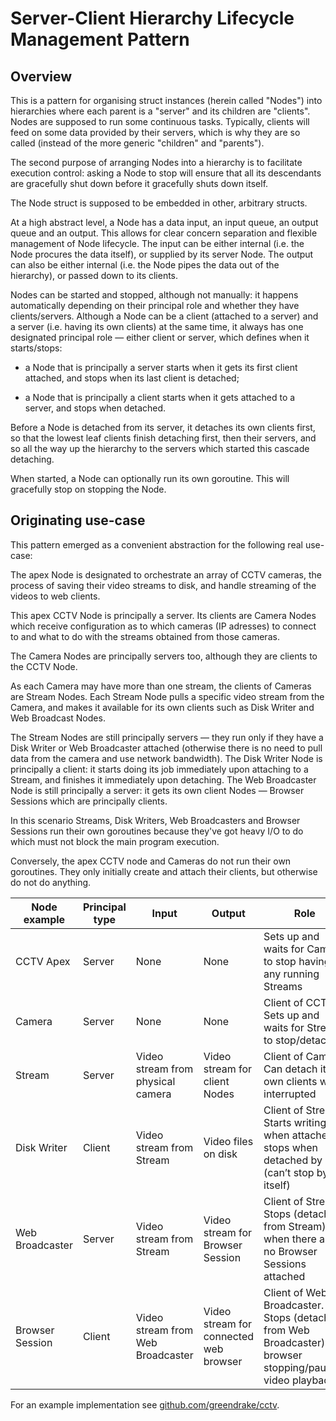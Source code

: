 # Server-Client Hierarchy Lifecycle Management Pattern

## Overview

This is a pattern for organising struct instances (herein called "Nodes") into hierarchies where each parent is a "server" and its children are "clients".
Nodes are supposed to run some continuous tasks.
Typically, clients will feed on some data provided by their servers, which is why they are so called (instead of the more generic "children" and "parents").

The second purpose of arranging Nodes into a hierarchy is to facilitate execution control: asking a Node to stop will ensure that
all its descendants are gracefully shut down before it gracefully shuts down itself.

The Node struct is supposed to be embedded in other, arbitrary structs.

At a high abstract level, a Node has a data input, an input queue, an output queue and an output.
This allows for clear concern separation and flexible management of Node lifecycle.
The input can be either internal (i.e. the Node procures the data itself), or supplied by its server Node.
The output can also be either internal (i.e. the Node pipes the data out of the hierarchy), or passed down to its clients.

Nodes can be started and stopped, although not manually: it happens automatically depending on their principal role and whether they have clients/servers.
Although a Node can be a client (attached to a server) and a server (i.e. having its own clients) at the same time,
it always has one designated principal role — either client or server, which defines when it starts/stops:

- a Node that is principally a server starts when it gets its first client attached, and stops when its last client is detached;

- a Node that is principally a client starts when it gets attached to a server, and stops when detached.
 
Before a Node is detached from its server, it detaches its own clients first, so that the lowest leaf clients finish detaching first, then their servers,
and so all the way up the hierarchy to the servers which started this cascade detaching.

When started, a Node can optionally run its own goroutine. This will gracefully stop on stopping the Node.

## Originating use-case

This pattern emerged as a convenient abstraction for the following real use-case:

The apex Node is designated to orchestrate an array of CCTV cameras, the process of saving their video streams to disk, and handle streaming of the videos to web clients.

This apex CCTV Node is principally a server. Its clients are Camera Nodes which receive configuration as to
which cameras (IP adresses) to connect to and what to do with the streams obtained from those cameras.

The Camera Nodes are principally servers too, although they are clients to the CCTV Node.

As each Camera may have more than one stream, the clients of Cameras are Stream Nodes. Each Stream Node pulls a specific video stream from the Camera,
and makes it available for its own clients such as Disk Writer and Web Broadcast Nodes.

The Stream Nodes are still principally servers — they run only if they have a Disk Writer or Web Broadcaster attached (otherwise there is no need to pull data from the camera and use network bandwidth).
The Disk Writer Node is principally a client: it starts doing its job immediately upon attaching to a Stream, and finishes it immediately upon detaching.
The Web Broadcaster Node is still principally a server: it gets its own client Nodes — Browser Sessions which are principally clients.

In this scenario Streams, Disk Writers, Web Broadcasters and Browser Sessions run their own goroutines because they've got heavy
I/O to do which must not block the main program execution.

Conversely, the apex CCTV node and Cameras do not run their own goroutines. They only initially create and attach their clients, but otherwise do not do anything.

| Node example | Principal type | Input | Output | Role |
| --- | --- | --- | --- | --- |
| CCTV Apex | Server | None | None | Sets up and waits for Camera to stop having any running Streams |
| Camera | Server | None | None | Client of CCTV. Sets up and waits for Streams to stop/detach |
| Stream | Server | Video stream from physical camera | Video stream for client Nodes | Client of Camera. Can detach its own clients when interrupted |
| Disk Writer | Client | Video stream from Stream | Video files on disk | Client of Stream. Starts writing when attached, stops when detached by it (can’t stop by itself) |
| Web Broadcaster | Server | Video stream from Stream | Video stream for Browser Session | Client of Stream. Stops (detaches from Stream) when there are no Browser Sessions attached |
| Browser Session | Client | Video stream from Web Broadcaster | Video stream for connected web browser | Client of Web Broadcaster. Stops (detaches from Web Broadcaster) on browser stopping/pausing video playback |


For an example implementation see [github.com/greendrake/cctv](https://github.com/greendrake/cctv).
